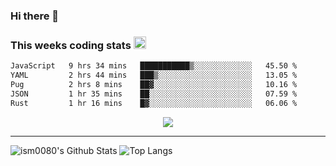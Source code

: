 ### Hi there 👋

<!--START_SECTION:giphy-->
<!--END_SECTION:giphy-->

### This weeks coding stats <img src="https://media1.giphy.com/media/LmNwrBhejkK9EFP504/giphy.gif?cid=ecf05e4723nsktnyyj53u162g7cy5rjqfg6gz06kxdg5y55g&rid=giphy.gif" width="20" height="20" />
<!--START_SECTION:waka-->

```txt
JavaScript   9 hrs 34 mins   ███████████▒░░░░░░░░░░░░░   45.50 %
YAML         2 hrs 44 mins   ███▒░░░░░░░░░░░░░░░░░░░░░   13.05 %
Pug          2 hrs 8 mins    ██▓░░░░░░░░░░░░░░░░░░░░░░   10.16 %
JSON         1 hr 35 mins    ██░░░░░░░░░░░░░░░░░░░░░░░   07.59 %
Rust         1 hr 16 mins    █▓░░░░░░░░░░░░░░░░░░░░░░░   06.06 %
```

<!--END_SECTION:waka-->

<!--START_SECTION:comicstrip-->
<p align="center">
 <a href="https://xkcd.com/">
 <img src="https://imgs.xkcd.com/comics/geographic_qualifiers.png" />
</a>
</p>
<!--END_SECTION:comicstrip-->

---

![ism0080's Github Stats](https://github-readme-stats.vercel.app/api?username=ism0080&show_icons=true%hide_border=true&hide=issues)
![Top Langs](https://github-readme-stats.vercel.app/api/top-langs/?username=ism0080&layout=compact)

<!--
**ism0080/ism0080** is a ✨ _special_ ✨ repository because its `README.md` (this file) appears on your GitHub profile.

Here are some ideas to get you started:

- 🔭 I’m currently working on ...
- 🌱 I’m currently learning ...
- 👯 I’m looking to collaborate on ...
- 🤔 I’m looking for help with ...
- 💬 Ask me about ...
- 📫 How to reach me: ...
- 😄 Pronouns: ...
- ⚡ Fun fact: ...
-->
